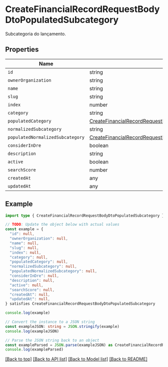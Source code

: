 
# CreateFinancialRecordRequestBodyDtoPopulatedSubcategory

Subcategoria do lançamento.

## Properties

Name | Type
------------ | -------------
`id` | string
`ownerOrganization` | string
`name` | string
`slug` | string
`index` | number
`category` | string
`populatedCategory` | [CreateFinancialRecordRequestBodyDtoPopulatedSubcategoryPopulatedCategory](CreateFinancialRecordRequestBodyDtoPopulatedSubcategoryPopulatedCategory.md)
`normalizedSubcategory` | string
`populatedNormalizedSubcategory` | [CreateFinancialRecordRequestBodyDtoPopulatedSubcategoryPopulatedNormalizedSubcategory](CreateFinancialRecordRequestBodyDtoPopulatedSubcategoryPopulatedNormalizedSubcategory.md)
`considerInDre` | boolean
`description` | string
`active` | boolean
`searchScore` | number
`createdAt` | any
`updatedAt` | any

## Example

```typescript
import type { CreateFinancialRecordRequestBodyDtoPopulatedSubcategory } from '@usesofia/pegasus-core-api-sdk'

// TODO: Update the object below with actual values
const example = {
  "id": null,
  "ownerOrganization": null,
  "name": null,
  "slug": null,
  "index": null,
  "category": null,
  "populatedCategory": null,
  "normalizedSubcategory": null,
  "populatedNormalizedSubcategory": null,
  "considerInDre": null,
  "description": null,
  "active": null,
  "searchScore": null,
  "createdAt": null,
  "updatedAt": null,
} satisfies CreateFinancialRecordRequestBodyDtoPopulatedSubcategory

console.log(example)

// Convert the instance to a JSON string
const exampleJSON: string = JSON.stringify(example)
console.log(exampleJSON)

// Parse the JSON string back to an object
const exampleParsed = JSON.parse(exampleJSON) as CreateFinancialRecordRequestBodyDtoPopulatedSubcategory
console.log(exampleParsed)
```

[[Back to top]](#) [[Back to API list]](../README.md#api-endpoints) [[Back to Model list]](../README.md#models) [[Back to README]](../README.md)


